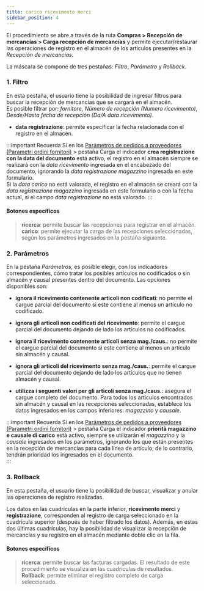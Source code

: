 ```yaml
---
title: carico ricevimento merci
sidebar_position: 4
---
```


El procedimiento se abre a través de la ruta **Compras > Recepción de mercancías > Carga recepción de mercancías** y permite ejecutar/restaurar las operaciones de registro en el almacén de los artículos presentes en la *Recepción de mercancías*.  

La máscara se compone de tres pestañas: *Filtro*, *Parámetro* y *Rollback*.     

### 1. Filtro

En esta pestaña, el usuario tiene la posibilidad de ingresar filtros para buscar la recepción de mercancías que se cargará en el almacén.  
Es posible filtrar por: *fornitore*, *Número de recepción (Numero ricevimento)*, *Desde/Hasta fecha de recepción (Da/A data ricevimento)*.

- **data registrazione**: permite especificar la fecha relacionada con el registro en el almacén.

:::important Recuerda
Si en los [Parámetros de pedidos a proveedores (Parametri ordini fornitori)](/docs/configurations/parameters/purchase/purchase-orders-parameters) > pestaña Carga el indicador **crea registrazione con la data del documento** está activo, el registro en el almacén siempre se realizará con la *data ricevimento* ingresada en el encabezado del documento, ignorando la *data registrazione magazzino* ingresada en este formulario.  
Si la *data carico* no está valorada, el registro en el almacén se creará con la *data registrazione magazzino* ingresada en este formulario o con la fecha actual, si el campo *data registrazione* no está valorado.
:::

#### Botones específicos  
> **ricerca**: permite buscar las recepciones para registrar en el almacén.  
> **carico**: permite ejecutar la carga de las recepciones seleccionadas, según los parámetros ingresados en la pestaña siguiente.


### 2. Parámetros

En la pestaña *Parámetros*, es posible elegir, con los indicadores correspondientes, cómo tratar los posibles artículos no codificados o sin almacén y causal presentes dentro del documento. Las opciones disponibles son:  

- **ignora il ricevimento contenente articoli non codificati**: no permite el cargue parcial del documento si este contiene al menos un artículo no codificado.  
- **ignora gli articoli non codificati del ricevimento**: permite el cargue parcial del documento dejando de lado los artículos no codificados.  

- **ignora il ricevimento contenente articoli senza mag./caus.**: no permite el cargue parcial del documento si este contiene al menos un artículo sin almacén y causal.  
- **ignora gli articoli del ricevimento senza mag./caus.**: permite el cargue parcial del documento dejando de lado los artículos que no tienen almacén y causal.  
- **utilizza i seguenti valori per gli articoli senza mag./caus.**: asegura el cargue completo del documento. Para todos los artículos encontrados sin almacén y causal en las recepciones seleccionadas, establece los datos ingresados en los campos inferiores: *magazzino* y *causale*.

:::important Recuerda
Si en los [Parámetros de pedidos a proveedores (Parametri ordini fornitori)](/docs/configurations/parameters/purchase/purchase-orders-parameters) > pestaña Carga el indicador **priorità magazzino e causale di carico** está activo, siempre se utilizarán el *magazzino* y la *causale* ingresados en los parámetros, ignorando los que están presentes en la recepción de mercancías para cada línea de artículo; de lo contrario, tendrán prioridad los ingresados en el documento.  
:::

### 3. Rollback

En esta pestaña, el usuario tiene la posibilidad de buscar, visualizar y anular las operaciones de registro realizadas.

Los datos en las cuadrículas en la parte inferior, **ricevimento merci** y **registrazione**, corresponden al registro de carga seleccionado en la cuadrícula superior (después de haber filtrado los datos). Además, en estas dos últimas cuadrículas, hay la posibilidad de visualizar la recepción de mercancías y su registro en el almacén mediante doble clic en la fila.

#### Botones específicos  
> **ricerca**: permite buscar las facturas cargadas. El resultado de este procedimiento se visualiza en las cuadrículas de resultados.  
> **Rollback**: permite eliminar el registro completo de carga seleccionado.